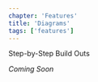 ```yaml
---
chapter: 'Features'
title: 'Diagrams'
tags: ['features']
---
```


Step-by-Step Build Outs

_Coming Soon_